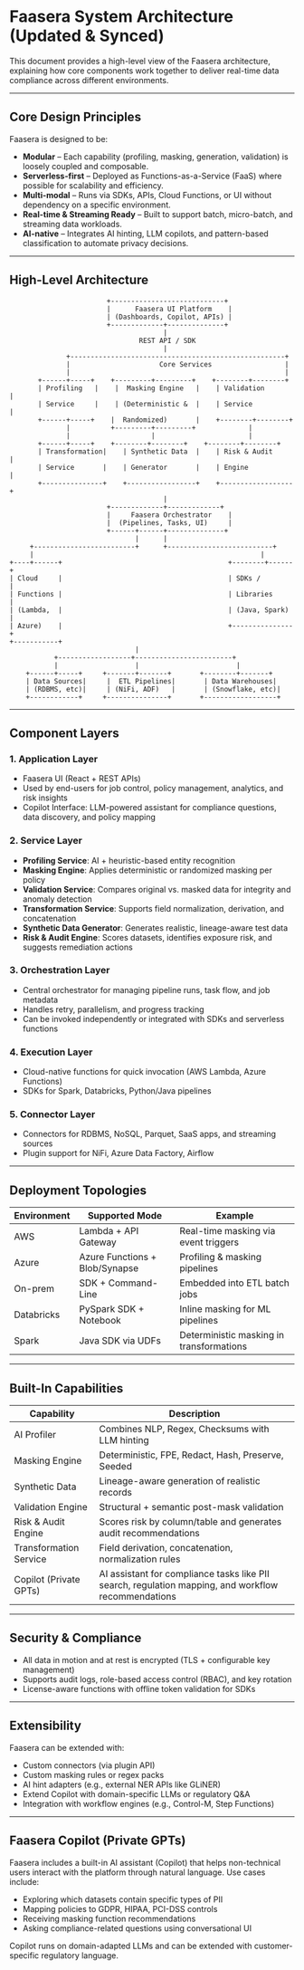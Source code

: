 # Faasera System Architecture (Updated & Synced)

This document provides a high-level view of the Faasera architecture, explaining how core components work together to
deliver real-time data compliance across different environments.

---

## Core Design Principles

Faasera is designed to be:

- **Modular** – Each capability (profiling, masking, generation, validation) is loosely coupled and composable.
- **Serverless-first** – Deployed as Functions-as-a-Service (FaaS) where possible for scalability and efficiency.
- **Multi-modal** – Runs via SDKs, APIs, Cloud Functions, or UI without dependency on a specific environment.
- **Real-time & Streaming Ready** – Built to support batch, micro-batch, and streaming data workloads.
- **AI-native** – Integrates AI hinting, LLM copilots, and pattern-based classification to automate privacy decisions.

---

## High-Level Architecture

```plaintext
                        +----------------------------+
                        |      Faasera UI Platform    |
                        | (Dashboards, Copilot, APIs) |
                        +-------------+--------------+
                                      |
                                REST API / SDK
                                      |
              +-----------------------------------------------------+
              |                      Core Services                  |
              |                                                     |
       +------+-----+    +---------+---------+    +--------+--------+
       | Profiling   |    |  Masking Engine   |    | Validation       |
       | Service     |    | (Deterministic &  |    | Service          |
       +------+-----+    |  Randomized)       |    +--------+--------+
              |          +---------+---------+             |
              |                    |                       |
       +------+-----+    +--------+--------+    +--------+--------+
       | Transformation|    | Synthetic Data  |    | Risk & Audit     |
       | Service       |    | Generator       |    | Engine           |
       +---------------+    +-----------------+    +------------------+
                                      |
                        +-------------+-------------+
                        |     Faasera Orchestrator    |
                        |  (Pipelines, Tasks, UI)     |
                        +------+------+--------------+
                               |      |
     +-------------------------+      +--------------------------+
     |                                                        |
+----+------+                                         +--------+------+
| Cloud     |                                         | SDKs /        |
| Functions |                                         | Libraries     |
| (Lambda,  |                                         | (Java, Spark) |
| Azure)    |                                         +---------------+
+-----------+                                             
                               |
           +------------------+------------------------+
           |                   |                        |
    +------+-----+     +-------+-------+       +--------+-------+
    | Data Sources|     |  ETL Pipelines|       | Data Warehouses|
    | (RDBMS, etc)|     | (NiFi, ADF)   |       | (Snowflake, etc)|
    +------------+     +---------------+       +------------------+
```

---

## Component Layers

### 1. **Application Layer**

- Faasera UI (React + REST APIs)
- Used by end-users for job control, policy management, analytics, and risk insights
- Copilot Interface: LLM-powered assistant for compliance questions, data discovery, and policy mapping

### 2. **Service Layer**

- **Profiling Service**: AI + heuristic-based entity recognition
- **Masking Engine**: Applies deterministic or randomized masking per policy
- **Validation Service**: Compares original vs. masked data for integrity and anomaly detection
- **Transformation Service**: Supports field normalization, derivation, and concatenation
- **Synthetic Data Generator**: Generates realistic, lineage-aware test data
- **Risk & Audit Engine**: Scores datasets, identifies exposure risk, and suggests remediation actions

### 3. **Orchestration Layer**

- Central orchestrator for managing pipeline runs, task flow, and job metadata
- Handles retry, parallelism, and progress tracking
- Can be invoked independently or integrated with SDKs and serverless functions

### 4. **Execution Layer**

- Cloud-native functions for quick invocation (AWS Lambda, Azure Functions)
- SDKs for Spark, Databricks, Python/Java pipelines

### 5. **Connector Layer**

- Connectors for RDBMS, NoSQL, Parquet, SaaS apps, and streaming sources
- Plugin support for NiFi, Azure Data Factory, Airflow

---

## Deployment Topologies

| Environment | Supported Mode                 | Example                                  |
|-------------|--------------------------------|------------------------------------------|
| AWS         | Lambda + API Gateway           | Real-time masking via event triggers     |
| Azure       | Azure Functions + Blob/Synapse | Profiling & masking pipelines            |
| On-prem     | SDK + Command-Line             | Embedded into ETL batch jobs             |
| Databricks  | PySpark SDK + Notebook         | Inline masking for ML pipelines          |
| Spark       | Java SDK via UDFs              | Deterministic masking in transformations |

---

## Built-In Capabilities

| Capability             | Description                                                                                         |
|------------------------|-----------------------------------------------------------------------------------------------------|
| AI Profiler            | Combines NLP, Regex, Checksums with LLM hinting                                                     |
| Masking Engine         | Deterministic, FPE, Redact, Hash, Preserve, Seeded                                                  |
| Synthetic Data         | Lineage-aware generation of realistic records                                                       |
| Validation Engine      | Structural + semantic post-mask validation                                                          |
| Risk & Audit Engine    | Scores risk by column/table and generates audit recommendations                                     |
| Transformation Service | Field derivation, concatenation, normalization rules                                                |
| Copilot (Private GPTs) | AI assistant for compliance tasks like PII search, regulation mapping, and workflow recommendations |

---

## Security & Compliance

- All data in motion and at rest is encrypted (TLS + configurable key management)
- Supports audit logs, role-based access control (RBAC), and key rotation
- License-aware functions with offline token validation for SDKs

---

## Extensibility

Faasera can be extended with:

- Custom connectors (via plugin API)
- Custom masking rules or regex packs
- AI hint adapters (e.g., external NER APIs like GLiNER)
- Extend Copilot with domain-specific LLMs or regulatory Q&A
- Integration with workflow engines (e.g., Control-M, Step Functions)

---

## Faasera Copilot (Private GPTs)

Faasera includes a built-in AI assistant (Copilot) that helps non-technical users interact with the platform through
natural language. Use cases include:

- Exploring which datasets contain specific types of PII
- Mapping policies to GDPR, HIPAA, PCI-DSS controls
- Receiving masking function recommendations
- Asking compliance-related questions using conversational UI

Copilot runs on domain-adapted LLMs and can be extended with customer-specific regulatory language.
